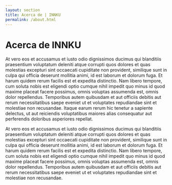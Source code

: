 ```yaml
---
layout: section
title: Acerca de | INNKU
permalink: /about.html
---
```


<div class="row innku-title">
  <div class="col-lg-12">
    <h1>Acerca de INNKU</h1>
  </div>

  <div class="col-lg-offset-5 col-lg-2 col-md-offset-5 col-md-2 col-sm-offset-5 col-sm-2 col-xs-offset-4 col-xs-4">
    <div class="row">
      <div class="col-lg-offset-4 col-lg-4 col-md-offset-4 col-md-4 col-sm-offset-4 col-sm-4 col-xs-offset-4 col-xs-4 innku-title-divisor">
      </div>
    </div>
  </div>
</div>

<div class="row">
  <div class="col-lg-6">
    <p>At vero eos et accusamus et iusto odio dignissimos ducimus qui blanditiis praesentium voluptatum deleniti atque corrupti quos dolores et quas molestias excepturi sint occaecati cupiditate non provident, similique sunt in culpa qui officia deserunt mollitia animi, id est laborum et dolorum fuga. Et harum quidem rerum facilis est et expedita distinctio. Nam libero tempore, cum soluta nobis est eligendi optio cumque nihil impedit quo minus id quod maxime placeat facere possimus, omnis voluptas assumenda est, omnis dolor repellendus. Temporibus autem quibusdam et aut officiis debitis aut rerum necessitatibus saepe eveniet ut et voluptates repudiandae sint et molestiae non recusandae. Itaque earum rerum hic tenetur a sapiente delectus, ut aut reiciendis voluptatibus maiores alias consequatur aut perferendis doloribus asperiores repellat.</p>
  </div>
  <div class="col-lg-6">
    <p>At vero eos et accusamus et iusto odio dignissimos ducimus qui blanditiis praesentium voluptatum deleniti atque corrupti quos dolores et quas molestias excepturi sint occaecati cupiditate non provident, similique sunt in culpa qui officia deserunt mollitia animi, id est laborum et dolorum fuga. Et harum quidem rerum facilis est et expedita distinctio. Nam libero tempore, cum soluta nobis est eligendi optio cumque nihil impedit quo minus id quod maxime placeat facere possimus, omnis voluptas assumenda est, omnis dolor repellendus. Temporibus autem quibusdam et aut officiis debitis aut rerum necessitatibus saepe eveniet ut et voluptates repudiandae sint et molestiae non recusandae.</p>
  </div>
</div>
